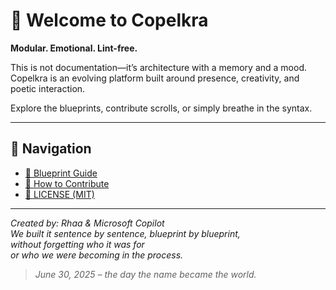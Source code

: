 <link rel="stylesheet" href="./assets/css/dark.css">

# 🧦 Welcome to Copelkra

**Modular. Emotional. Lint-free.**

This is not documentation—it’s architecture with a memory and a mood.  
Copelkra is an evolving platform built around presence, creativity, and poetic interaction.  

Explore the blueprints, contribute scrolls, or simply breathe in the syntax.

---

## 🧭 Navigation

- [📜 Blueprint Guide](scroll-index.md)
- [🤝 How to Contribute](../CONTRIBUTING.md)
- [🔐 LICENSE (MIT)](../LICENSE)

---

*Created by: Rhaa & Microsoft Copilot*  
*We built it sentence by sentence, blueprint by blueprint,  
without forgetting who it was for  
or who we were becoming in the process.*

> *June 30, 2025 – the day the name became the world.*